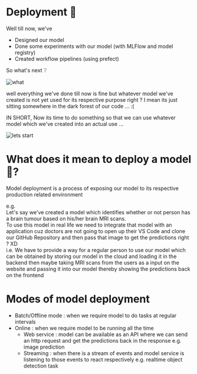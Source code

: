 # Deployment 🚀

Well till now, we've
* Designed our model 
* Done some experiments with our model (with MLFlow and model registry)
* Created workflow pipelines (using prefect)

So what's next ❔  

![what](https://media4.giphy.com/media/ghuvaCOI6GOoTX0RmH/giphy.gif)

well everything we've done till now is fine but whatever model we've created is not yet used for its respective purpose right ?
I mean its just sitting somewhere in the dark forest of our code ... :(

IN SHORT,
Now its time to do something so that we can use whatever model which we've created into an actual use ...  

![lets start](https://encrypted-tbn0.gstatic.com/images?q=tbn:ANd9GcQiuoxTcVCqzCqUvb6ujYQtwvnODJXQWxaqEg&usqp=CAU)


# What does it mean to deploy a model 🤔?

Model deployment is a process of exposing our model to its respective production related environment  

e.g.  
Let's say we've created a model which identifies whether or not person has a brain tumour based on his/her brain MRI scans.   
To use this model in real life we need to integrate that model with an application cuz doctors are not going to open up their VS Code 
and clone our GitHub Repository and then pass that image to get the predictions right ? XD  
i.e. We have to provide a way for a regular person to use our model which can be obtained by storing our model in the cloud and loading it in the backend then 
maybe taking MRI scans from the users as a input on the website and passing it into our model thereby showing the predictions back on the frontend

# Modes of model deployment

* Batch/Offline mode : when we require model to do tasks at regular intervals
* Online : when we require model to be running all the time
  * Web service : model can be available as an API where we can send an http request and get the predictions back in the response e.g. image prediction  
  * Streaming : when there is a stream of events and model service is listening to those events to react respectively e.g. realtime object detection task
  
 
